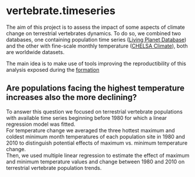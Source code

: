 # vertebrate.timeseries

The aim of this project is to assess the impact of some aspects of climate change on terrestrial vertebrates dynamics. To do so, we combined two databases, one containing population time series ([Living Planet Database](https://livingplanetindex.org/data_portal)) and the other with fine-scale monthly temperature ([CHELSA Climate](https://chelsa-climate.org/)), both are worldwide datasets.  

The main idea is to make use of tools improving the reproductibility of this analysis exposed during the [formation](https://rdatatoolbox.github.io/)

## Are populations facing the highest temperature increases also the more declining?

To answer this question we focused on terrestrial vertebrate populations with available time series beginning before 1980 for which a linear regression model was fitted.  
For temperature change we averaged the three hottest maximum and coldest minimum month temperatures of each population site in 1980 and 2010 to distinguish potential effects of maximum vs. minimum temperature change.  
Then, we used multiple linear regression to estimate the effect of maximum and minimum temperature values and change between 1980 and 2010 on terrestrial vertebrate population trends.
